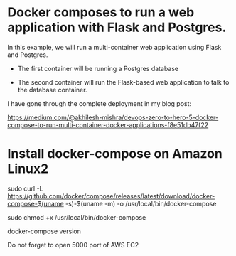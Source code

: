 # Docker composes to run a web application with Flask and Postgres.

In this example, we will run a multi-container web application using Flask and Postgres.

- The first container will be running a Postgres database

- The second container will run the Flask-based web application to talk to the database container.


I have gone through the complete deployment in my blog post:

https://medium.com/@akhilesh-mishra/devops-zero-to-hero-5-docker-compose-to-run-multi-container-docker-applications-f8e51db47f22


# Install docker-compose on Amazon Linux2 

sudo curl -L https://github.com/docker/compose/releases/latest/download/docker-compose-$(uname -s)-$(uname -m) -o /usr/local/bin/docker-compose

sudo chmod +x /usr/local/bin/docker-compose

docker-compose version

Do not forget to open 5000 port of AWS EC2
